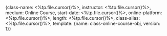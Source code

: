 {class-name: <%tp.file.cursor()%>, instructor: <%tp.file.cursor()%>, medium: Online Course, start-date: <%tp.file.cursor()%>, online-platform: <%tp.file.cursor()%>, length: <%tp.file.cursor()%>, class-alias: <%tp.file.cursor()%>, template: {name: class-online-course-obj, version: 1}}
